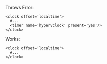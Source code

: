 Throws Error:
```
<clock offset='localtime'>
  #...
  <timer name='hypervclock' present='yes'/>
</clock>
```

Works:
```
<clock offset='localtime'>
  #...
</clock>
```
